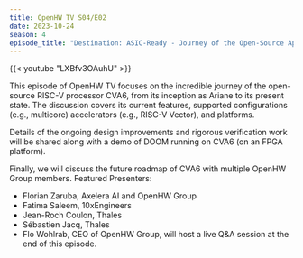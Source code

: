 ```yaml
---
title: OpenHW TV S04/E02
date: 2023-10-24
season: 4
episode_title: "Destination: ASIC-Ready - Journey of the Open-Source Application-Class RISC-V Processor CVA6"
---
```


{{< youtube "LXBfv3OAuhU" >}}

This episode of OpenHW TV focuses on the incredible journey of the open-source
RISC-V processor CVA6, from its inception as Ariane to its present state. The
discussion covers its current features, supported configurations (e.g.,
multicore) accelerators (e.g., RISC-V Vector), and platforms. 

Details of the ongoing design improvements and rigorous verification work will
be shared along with a demo of DOOM running on CVA6 (on an FPGA platform). 

Finally, we will discuss the future roadmap of CVA6 with multiple OpenHW Group
members. Featured Presenters: 

- Florian Zaruba, Axelera AI and OpenHW Group 
- Fatima Saleem, 10xEngineers 
- Jean-Roch Coulon, Thales
- Sébastien Jacq, Thales 
- Flo Wohlrab, CEO of OpenHW Group, will host a live Q&A session at the end of
  this episode.
